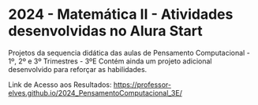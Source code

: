 # 2024 - Matemática II - Atividades desenvolvidas no Alura Start
Projetos da sequencia didática das aulas de Pensamento Computacional - 1º, 2º e 3º Trimestres - 3ºE
Contém ainda um projeto adicional desenvolvido para reforçar as habilidades.

Link de Acesso aos Resultados:
https://professor-elves.github.io/2024_PensamentoComputacional_3E/
